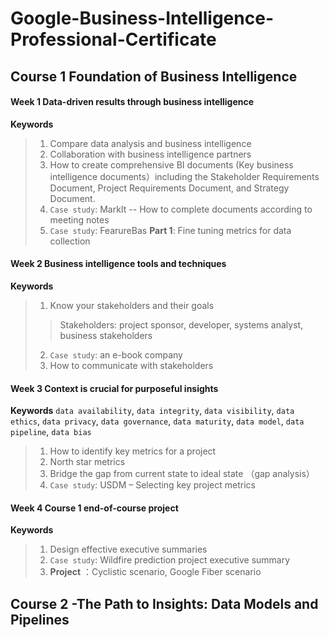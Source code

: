 # Google-Business-Intelligence-Professional-Certificate
## Course 1 Foundation of Business Intelligence 
#### Week 1 Data-driven results through business intelligence
**Keywords**
> 1.	Compare data analysis and business intelligence
> 2.	Collaboration with business intelligence partners
> 3.	How to create comprehensive BI documents (Key business intelligence documents）including the Stakeholder Requirements Document, Project Requirements Document, and Strategy Document.
> 4.  `Case study`: MarkIt -- How to complete documents according to meeting notes
> 5.  `Case study`: FearureBas **Part 1**: Fine tuning metrics for data collection
#### Week 2 Business intelligence tools and techniques
**Keywords**
> 1.  Know your stakeholders and their goals
>> Stakeholders: project sponsor, developer, systems analyst, business stakeholders
> 2. `Case study`: an e-book company
> 3.	How to communicate with stakeholders
#### Week 3 Context is crucial for purposeful insights
**Keywords**
`data availability`, `data integrity`, `data visibility`, `data ethics`, `data privacy`, `data governance`, `data maturity`, `data model`, `data pipeline`, `data bias` <br>
> 1.	How to identify key metrics for a project
> 2.	North star metrics
> 3.	Bridge the gap from current state to ideal state （gap analysis）
> 4.	`Case study`: USDM – Selecting key project metrics
#### Week 4 Course 1 end-of-course project
**Keywords**
> 1.	Design effective executive summaries
> 2.  `Case study`: Wildfire prediction project executive summary
> 3.	**Project** ：Cyclistic scenario, Google Fiber scenario
## Course 2 -The Path to Insights: Data Models and Pipelines

